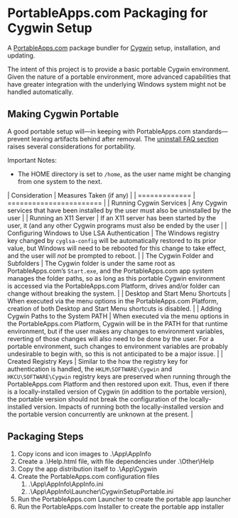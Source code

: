PortableApps.com Packaging for Cygwin Setup
===========================================
A [PortableApps.com](https://portableapps.com/) package bundler for [Cygwin](https://cygwin.com/) setup, installation, and updating.

The intent of this project is to provide a basic portable Cygwin environment.
Given the nature of a portable environment, more advanced capabilities that
have greater integration with the underlying Windows system might not be
handled automatically.

Making Cygwin Portable
----------------------
A good portable setup will—in keeping with PortableApps.com standards—prevent
leaving artifacts behind after removal.  The [uninstall FAQ section](https://cygwin.com/faq.html#faq.setup.uninstall-all)
raises several considerations for portability.

Important Notes:
* The HOME directory is set to `/home`, as the user name might be changing from one system to the next.

| Consideration | Measures Taken (if any) |
| ============= | ======================= |
| Running Cygwin Services | Any Cygwin services that have been installed by the user must also be uninstalled by the user |
| Running an X11 Server | If an X11 server has been started by the user, it (and any other Cygwin programs must also be ended by the user |
| Configuring Windows to Use LSA Authentication | The Windows registry key changed by `cyglsa-config` will be automatically restored to its prior value, but Windows will need to be rebooted for this change to take effect, and the user will _not_ be prompted to reboot. |
| The Cygwin Folder and Subfolders | The Cygwin folder is under the same root as PortableApps.com’s `Start.exe`, and the PortableApps.com app system manages the folder paths, so as long as this portable Cygwin environment is accessed via the PortableApps.com Platform, drives and/or folder can change without breaking the system. |
| Desktop and Start Menu Shortcuts | When executed via the menu options in the PortableApps.com Platform, creation of both Desktop and Start Menu shortcuts is disabled. |
| Adding Cygwin Paths to the System PATH | When executed via the menu options in the PortableApps.com Platform, Cygwin will be in the PATH for that runtime environment, but if the user makes any changes to environment variables, reverting of those changes will also need to be done by the user.  For a portable environment, such changes to environment variables are probably undesirable to begin with, so this is not anticipated to be a major issue. |
| Created Registry Keys | Similar to the how the registry key for authentication is handled, the `HKLM\SOFTWARE\Cygwin` and `HKCU\SOFTWARE\Cygwin` registry keys are preserved when running through the PortableApps.com Platform and then restored upon exit.  Thus, even if there is a locally-installed version of Cygwin (in addition to the portable version), the portable version should not break the configuration of the locally-installed version.  Impacts of running both the locally-installed version and the portable version concurrently are unknown at the present. |


Packaging Steps
---------------
1. Copy icons and icon images to .\App\AppInfo
2. Create a .\Help.html file, with file dependencies under .\Other\Help
3. Copy the app distribution itself to .\App\Cygwin
4. Create the PortableApps.com configuration files
   1. .\App\AppInfo\AppInfo.ini
   2. .\App\AppInfo\Launcher\CygwinSetupPortable.ini
5. Run the PortableApps.com Launcher to create the portable app launcher
6. Run the PortableApps.com Installer to create the portable app installer

